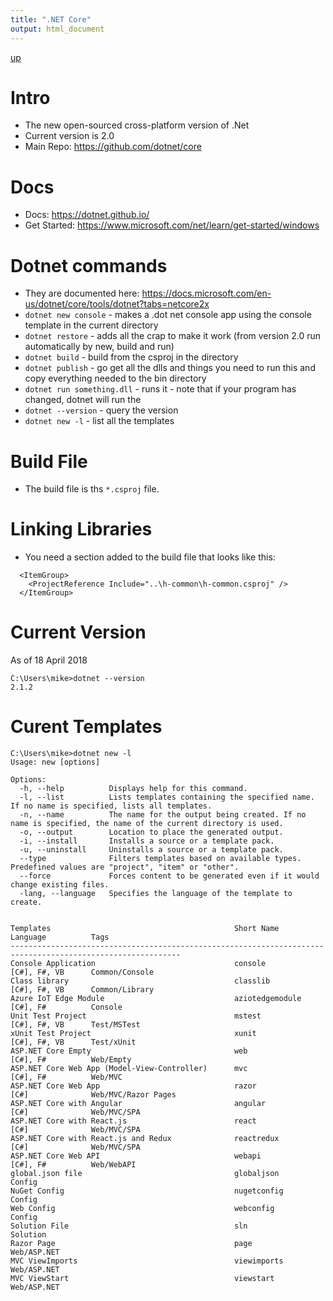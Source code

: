 ```yaml
---
title: ".NET Core"
output: html_document
---
```

[up](https://mikewise2718.github.io/markdowndocs/)

# Intro
- The new open-sourced cross-platform version of .Net
- Current version is 2.0
- Main Repo: https://github.com/dotnet/core

# Docs
- Docs: https://dotnet.github.io/
- Get Started: https://www.microsoft.com/net/learn/get-started/windows


# Dotnet commands
- They are documented here: https://docs.microsoft.com/en-us/dotnet/core/tools/dotnet?tabs=netcore2x
- `dotnet new console` - makes a .dot net console app using the console template in the current directory
- `dotnet restore` - adds all the crap to make it work (from version 2.0 run automatically by new, build and run)
- `dotnet build` - build from the csproj in the directory
- `dotnet publish` - go get all the dlls and things you need to run this and copy everything needed to the bin directory
- `dotnet run something.dll` - runs it - note that if your program has changed, dotnet will run the 
- `dotnet --version` - query the version
- `dotnet new -l` - list all the templates

# Build File
- The build file is ths `*.csproj` file.


# Linking Libraries
- You need a section added to the build file that looks like this:
```
  <ItemGroup>
    <ProjectReference Include="..\h-common\h-common.csproj" />
  </ItemGroup>
```

# Current Version
As of 18 April 2018
```
C:\Users\mike>dotnet --version
2.1.2
```

# Curent Templates
```
C:\Users\mike>dotnet new -l
Usage: new [options]

Options:
  -h, --help          Displays help for this command.
  -l, --list          Lists templates containing the specified name. If no name is specified, lists all templates.
  -n, --name          The name for the output being created. If no name is specified, the name of the current directory is used.
  -o, --output        Location to place the generated output.
  -i, --install       Installs a source or a template pack.
  -u, --uninstall     Uninstalls a source or a template pack.
  --type              Filters templates based on available types. Predefined values are "project", "item" or "other".
  --force             Forces content to be generated even if it would change existing files.
  -lang, --language   Specifies the language of the template to create.


Templates                                         Short Name           Language          Tags
------------------------------------------------------------------------------------------------------------
Console Application                               console              [C#], F#, VB      Common/Console
Class library                                     classlib             [C#], F#, VB      Common/Library
Azure IoT Edge Module                             aziotedgemodule      [C#], F#          Console
Unit Test Project                                 mstest               [C#], F#, VB      Test/MSTest
xUnit Test Project                                xunit                [C#], F#, VB      Test/xUnit
ASP.NET Core Empty                                web                  [C#], F#          Web/Empty
ASP.NET Core Web App (Model-View-Controller)      mvc                  [C#], F#          Web/MVC
ASP.NET Core Web App                              razor                [C#]              Web/MVC/Razor Pages
ASP.NET Core with Angular                         angular              [C#]              Web/MVC/SPA
ASP.NET Core with React.js                        react                [C#]              Web/MVC/SPA
ASP.NET Core with React.js and Redux              reactredux           [C#]              Web/MVC/SPA
ASP.NET Core Web API                              webapi               [C#], F#          Web/WebAPI
global.json file                                  globaljson                             Config
NuGet Config                                      nugetconfig                            Config
Web Config                                        webconfig                              Config
Solution File                                     sln                                    Solution
Razor Page                                        page                                   Web/ASP.NET
MVC ViewImports                                   viewimports                            Web/ASP.NET
MVC ViewStart                                     viewstart                              Web/ASP.NET
```